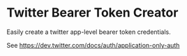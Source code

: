 # Twitter Bearer Token Creator

Easily create a twitter app-level bearer token credentials.

See <https://dev.twitter.com/docs/auth/application-only-auth>